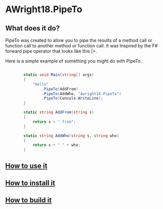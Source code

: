 # AWright18.PipeTo  

## What does it do? 
PipeTo was created to allow you to pipe the results of a method call or function call to another method or function call.  It was Inspired by the F# forward pipe operator that looks like this |>. 

Here is a simple example of something you might do with PipeTo. 

```csharp

        static void Main(string[] args)
        {
            "Hello"
                .PipeTo(AddFrom)
                .PipeTo(AddWho, "Awright18.PipeTo")
                .PipeTo(Console.WriteLine);
        }

        static string AddFrom(string s)
        {
            return s + " from";
        }

        static string AddWho(string s, string who)
        {
            return s + " " + who;
        }

```

## [How to use it](docs\examples.md)

## [How to install it](docs\Installation.md)

## [How to build it](docs\build.md)







